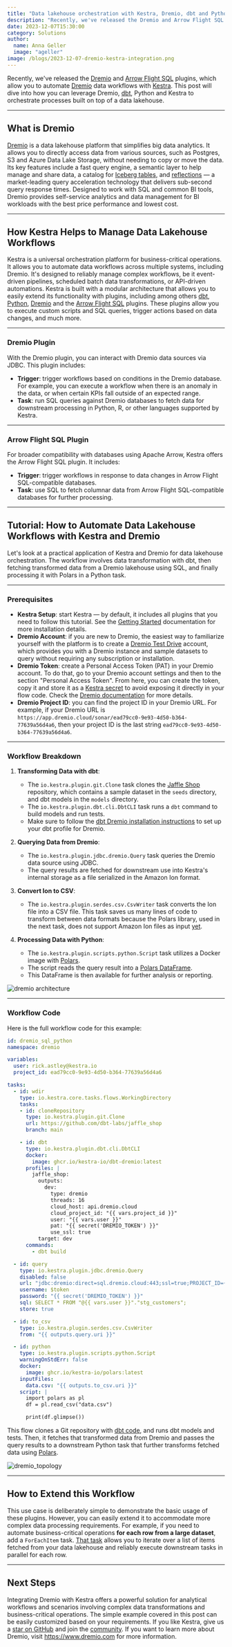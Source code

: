```yaml
---
title: "Data lakehouse orchestration with Kestra, Dremio, dbt and Python"
description: "Recently, we've released the Dremio and Arrow Flight SQL plugins for Kestra, which allow you to seamlessly integrate Dremio with Kestra workflows. This blog post will dive into how you can leverage Dremio, dbt, Python, and Kestra to orchestrate workflows built on top of a data lakehouse."
date: 2023-12-07T15:30:00
category: Solutions
author:
  name: Anna Geller
  image: "ageller"
image: /blogs/2023-12-07-dremio-kestra-integration.png
---
```




Recently, we've released the [Dremio](https://kestra.io/plugins/plugin-jdbc-dremio/) and [Arrow Flight SQL](https://kestra.io/plugins/plugin-jdbc-arrow-flight/) plugins, which allow you to automate [Dremio](https://www.dremio.com/) data workflows with [Kestra](https://github.com/kestra-io/kestra). This post will dive into how you can leverage Dremio, [dbt](https://github.com/dbt-labs/dbt-core), Python and Kestra to orchestrate processes built on top of a data lakehouse.

---

## What is Dremio

[Dremio](https://github.com/kestra-io/kestra) is a data lakehouse platform that simplifies big data analytics. It allows you to directly access data from various sources, such as Postgres, S3 and Azure Data Lake Storage, without needing to copy or move the data. Its key features include a fast query engine, a semantic layer to help manage and share data, a catalog for [Iceberg tables](https://kestra.io/blogs/2023-08-05-iceberg-for-aws-users), and [reflections](https://www.dremio.com/resources/tutorials/getting-started-with-reflections/) — a market-leading query acceleration technology that delivers sub-second query response times. Designed to work with SQL and common BI tools, Dremio provides self-service analytics and data management for BI workloads with the best price performance and lowest cost.


---

## How Kestra Helps to Manage Data Lakehouse Workflows

Kestra is a universal orchestration platform for business-critical operations. It allows you to automate data workflows across multiple systems, including Dremio. It's designed to reliably manage complex workflows, be it event-driven pipelines, scheduled batch data transformations, or API-driven automations. Kestra is built with a modular architecture that allows you to easily extend its functionality with plugins, including among others [dbt](https://kestra.io/plugins/plugin-dbt/tasks/cli/io.kestra.plugin.dbt.cli.dbtcli), [Python](https://kestra.io/plugins/plugin-script-python), [Dremio](https://kestra.io/plugins/plugin-jdbc-dremio) and the [Arrow Flight SQL](https://kestra.io/plugins/plugin-jdbc-arrow-flight) plugins. These plugins allow you to execute custom scripts and SQL queries, trigger actions based on data changes, and much more.

---

### Dremio Plugin

With the Dremio plugin, you can interact with Dremio data sources via JDBC. This plugin includes:

- **Trigger**: trigger workflows based on conditions in the Dremio database. For example, you can execute a workflow when there is an anomaly in the data, or when certain KPIs fall outside of an expected range.
- **Task**: run SQL queries against Dremio databases to fetch data for downstream processing in Python, R, or other languages supported by Kestra.

---

### Arrow Flight SQL Plugin

For broader compatibility with databases using Apache Arrow, Kestra offers the Arrow Flight SQL plugin. It includes:

- **Trigger**: trigger workflows in response to data changes in Arrow Flight SQL-compatible databases.
- **Task**: use SQL to fetch columnar data from Arrow Flight SQL-compatible databases for further processing.

---

## Tutorial: How to Automate Data Lakehouse Workflows with Kestra and Dremio

Let's look at a practical application of Kestra and Dremio for data lakehouse orchestration. The workflow involves data transformation with dbt, then fetching transformed data from a Dremio lakehouse using SQL, and finally processing it with Polars in a Python task.

---

### Prerequisites

- **Kestra Setup**: start Kestra — by default, it includes all plugins that you need to follow this tutorial. See the [Getting Started](https://kestra.io/docs/developer-guide/plugins) documentation for more installation details.
- **Dremio Account**: if you are new to Dremio, the easiest way to familiarize yourself with the platform is to create a [Dremio Test Drive](https://docs.dremio.com/cloud/test-drive/) account, which provides you with a Dremio instance and sample datasets to query without requiring any subscription or installation.
- **Dremio Token**: create a Personal Access Token (PAT) in your Dremio account. To do that, go to your Dremio account settings and then to the section "Personal Access Token". From here, you can create the token, copy it and store it as a [Kestra secret](https://kestra.io/docs/developer-guide/secrets) to avoid exposing it directly in your flow code. Check the [Dremio documentation](https://docs.dremio.com/cloud/security/authentication/personal-access-token#creating-a-pat) for more details.
- **Dremio Project ID**: you can find the project ID in your Dremio URL. For example, if your Dremio URL is `https://app.dremio.cloud/sonar/ead79cc0-9e93-4d50-b364-77639a56d4a6`, then your project ID is the last string `ead79cc0-9e93-4d50-b364-77639a56d4a6`.

---

### Workflow Breakdown

1. **Transforming Data with dbt**:
   - The `io.kestra.plugin.git.Clone` task clones the [Jaffle Shop](https://github.com/dbt-labs/jaffle_shop) repository, which contains a sample dataset in the `seeds` directory, and dbt models in the `models` directory.
   - The `io.kestra.plugin.dbt.cli.DbtCLI` task runs a `dbt` command to build models and run tests.
   - Make sure to follow the [dbt Dremio installation instructions](https://docs.getdbt.com/docs/core/connect-data-platform/dremio-setup) to set up your dbt profile for Dremio.

2. **Querying Data from Dremio**:
   - The `io.kestra.plugin.jdbc.dremio.Query` task queries the Dremio data source using JDBC.
   - The query results are fetched for downstream use into Kestra's internal storage as a file serialized in the Amazon Ion format.

3. **Convert Ion to CSV**:
   - The `io.kestra.plugin.serdes.csv.CsvWriter` task converts the Ion file into a CSV file. This task saves us many lines of code to transform between data formats because the Polars library, used in the next task, does not support Amazon Ion files as input [yet](https://github.com/pola-rs/polars/issues/12069).

4. **Processing Data with Python**:
   - The `io.kestra.plugin.scripts.python.Script` task utilizes a Docker image with [Polars](https://www.pola.rs/).
   - The script reads the query result into a [Polars DataFrame](https://kestra.io/blogs/2023-08-11-dataframes).
   - This DataFrame is then available for further analysis or reporting.



![dremio architecture](/blogs/2023-12-07-dremio-kestra-integration/dremio-architecture.png)

---

### Workflow Code

Here is the full workflow code for this example:

```yaml
id: dremio_sql_python
namespace: dremio

variables:
  user: rick.astley@kestra.io
  project_id: ead79cc0-9e93-4d50-b364-77639a56d4a6

tasks:
  - id: wdir
    type: io.kestra.core.tasks.flows.WorkingDirectory
    tasks:
    - id: cloneRepository
      type: io.kestra.plugin.git.Clone
      url: https://github.com/dbt-labs/jaffle_shop
      branch: main

    - id: dbt
      type: io.kestra.plugin.dbt.cli.DbtCLI
      docker:
        image: ghcr.io/kestra-io/dbt-dremio:latest
      profiles: |
        jaffle_shop:
          outputs:
            dev:
              type: dremio
              threads: 16
              cloud_host: api.dremio.cloud
              cloud_project_id: "{{ vars.project_id }}"
              user: "{{ vars.user }}"
              pat: "{{ secret('DREMIO_TOKEN') }}"
              use_ssl: true
          target: dev
      commands:
        - dbt build

  - id: query
    type: io.kestra.plugin.jdbc.dremio.Query
    disabled: false
    url: "jdbc:dremio:direct=sql.dremio.cloud:443;ssl=true;PROJECT_ID={{vars.project_id}};"
    username: $token
    password: "{{ secret('DREMIO_TOKEN') }}"
    sql: SELECT * FROM "@{{ vars.user }}"."stg_customers";
    store: true

  - id: to_csv
    type: io.kestra.plugin.serdes.csv.CsvWriter
    from: "{{ outputs.query.uri }}"

  - id: python
    type: io.kestra.plugin.scripts.python.Script
    warningOnStdErr: false
    docker:
      image: ghcr.io/kestra-io/polars:latest
    inputFiles:
      data.csv: "{{ outputs.to_csv.uri }}"
    script: |
      import polars as pl
      df = pl.read_csv("data.csv")

      print(df.glimpse())
```

This flow clones a Git repository with [dbt code](https://github.com/dbt-labs/jaffle_shop), and runs dbt models and tests. Then, it fetches that transformed data from Dremio and passes the query results to a downstream Python task that further transforms fetched data using [Polars](https://www.pola.rs).



![dremio_topology](/blogs/2023-12-07-dremio-kestra-integration/dremio_topology.png)


---

## How to Extend this Workflow

This use case is deliberately simple to demonstrate the basic usage of these plugins. However, you can easily extend it to accommodate more complex data processing requirements. For example, if you need to automate business-critical operations **for each row from a large dataset**, add a `ForEachItem` task. [That task](https://kestra.io/docs/developer-guide/tasks#foreachitem) allows you to iterate over a list of items fetched from your data lakehouse and reliably execute downstream tasks in parallel for each row.

---

## Next Steps

Integrating Dremio with Kestra offers a powerful solution for analytical workflows and scenarios involving complex data transformations and business-critical operations. The simple example covered in this post can be easily customized based on your requirements. If you like Kestra, give us a [star on GitHub](https://github.com/kestra-io/kestra) and join the [community](https://kestra.io/slack). If you want to learn more about Dremio, visit https://www.dremio.com for more information.